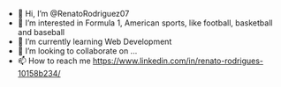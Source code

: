 - 👋 Hi, I’m @RenatoRodriguez07
- 👀 I’m interested in Formula 1, American sports, like football, basketball and baseball
- 🌱 I’m currently learning Web Development
- 💞️ I’m looking to collaborate on ...
- 📫 How to reach me https://www.linkedin.com/in/renato-rodrigues-10158b234/

<!---
RenatoRodriguez07/RenatoRodriguez07 is a ✨ special ✨ repository because its `README.md` (this file) appears on your GitHub profile.
You can click the Preview link to take a look at your changes.
--->
